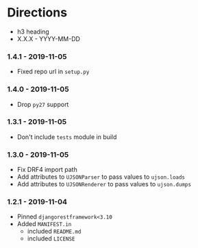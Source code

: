 # Directions

- h3 heading
- X.X.X - YYYY-MM-DD

### 1.4.1 - 2019-11-05

- Fixed repo url in `setup.py`

### 1.4.0 - 2019-11-05

- Drop `py27` support

### 1.3.1 - 2019-11-05

- Don't include `tests` module in build

### 1.3.0 - 2019-11-05

- Fix DRF4 import path
- Add attributes to `UJSONParser` to pass values to `ujson.loads`
- Add attributes to `UJSONRenderer` to pass values to `ujson.dumps`

### 1.2.1 - 2019-11-04

- Pinned `djangorestframework<3.10`
- Added `MANIFEST.in`
    - included `README.md`
    - included `LICENSE`
    